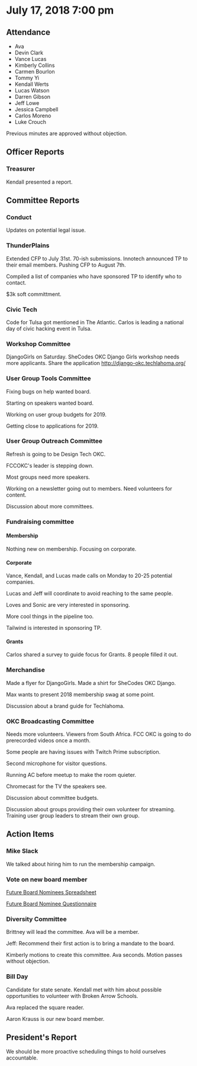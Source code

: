 # July 17, 2018 7:00 pm

## Attendance

* Ava
* Devin Clark
* Vance Lucas
* Kimberly Collins
* Carmen Bourlon
* Tommy Yi
* Kendall Werts
* Lucas Watson
* Darren Gibson
* Jeff Lowe
* Jessica Campbell
* Carlos Moreno
* Luke Crouch

Previous minutes are approved without objection.

## Officer Reports


### Treasurer

Kendall presented a report.

## Committee Reports

### Conduct

Updates on potential legal issue.


### ThunderPlains

Extended CFP to July 31st. 70-ish submissions. Innotech announced TP to their email members. Pushing CFP to August 7th.

Compiled a list of companies who have sponsored TP to identify who to contact.

$3k soft committment.

### Civic Tech

Code for Tulsa got mentioned in The Atlantic. Carlos is leading a national day of civic hacking event in Tulsa.

### Workshop Committee

DjangoGirls on Saturday. SheCodes OKC Django Girls workshop needs more applicants. Share the application http://django-okc.techlahoma.org/

### User Group Tools Committee

Fixing bugs on help wanted board.

Starting on speakers wanted board.

Working on user group budgets for 2019.

Getting close to applications for 2019.

### User Group Outreach Committee

Refresh is going to be Design Tech OKC.

FCCOKC's leader is stepping down.

Most groups need more speakers.

Working on a newsletter going out to members. Need volunteers for content.

Discussion about more committees.

### Fundraising committee

#### Membership

Nothing new on membership. Focusing on corporate.

#### Corporate

Vance, Kendall, and Lucas made calls on Monday to 20-25 potential companies. 

Lucas and Jeff will coordinate to avoid reaching to the same people.

Loves and Sonic are very interested in sponsoring.

More cool things in the pipeline too.

Tailwind is interested in sponsoring TP.

#### Grants

Carlos shared a survey to guide focus for Grants. 8 people filled it out.

### Merchandise

Made a flyer for DjangoGirls. Made a shirt for SheCodes OKC Django.

Max wants to present 2018 membership swag at some point.

Discussion about a brand guide for Techlahoma.

### OKC Broadcasting Committee

Needs more volunteers. Viewers from South Africa. FCC OKC is going to do prerecorded videos once a month.

Some people are having issues with Twitch Prime subscription.

Second microphone for visitor questions.

Running AC before meetup to make the room quieter.

Chromecast for the TV the speakers see.

Discussion about committee budgets.

Discussion about groups providing their own volunteer for streaming. Training user group leaders to stream their own group.

## Action Items

### Mike Slack

We talked about hiring him to run the membership campaign.

### Vote on new board member
[Future Board Nominees Spreadsheet](https://docs.google.com/spreadsheets/d/16npdEpYtj61tsBG2gvzhAhuNkSHvE--OhiGouOotSB0/edit#gid=1840053571)

[Future Board Nominee Questionnaire](https://goo.gl/forms/wvZVpodJIelOSWhD3)

### Diversity Committee

Brittney will lead the committee. Ava will be a member.

Jeff: Recommend their first action is to bring a mandate to the board.

Kimberly motions to create this committee. Ava seconds. Motion passes without objection.

### Bill Day

Candidate for state senate. Kendall met with him about possible opportunities to volunteer with Broken Arrow Schools.

Ava replaced the square reader.


Aaron Krauss is our new board member.

## President's Report

We should be more proactive scheduling things to hold ourselves accountable.

